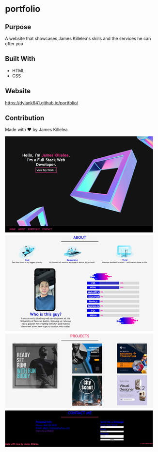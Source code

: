 # portfolio

## Purpose
A website that showcases James Killelea's skills and the services he can offer you 

## Built With
* HTML
* CSS

## Website
https://dylank641.github.io/portfolio/

## Contribution
Made with ❤️ by James Killelea

![image](./assets/images/dylank641.github.io_portfolio_.png)
 